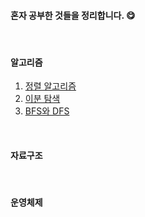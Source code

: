 #### 혼자 공부한 것들을 정리합니다. 😋
<br/>

#### 알고리즘

1. [정렬 알고리즘](https://github.com/kong0527/Self-Study-TIL/blob/master/%EC%A0%95%EB%A0%AC%20%EC%95%8C%EA%B3%A0%EB%A6%AC%EC%A6%98.md)
2. [이분 탐색](https://github.com/kong0527/Self-Study-TIL/blob/master/%EC%9D%B4%EB%B6%84%20%ED%83%90%EC%83%89.md)
3. [BFS와 DFS](https://github.com/kong0527/Self-Study-TIL/blob/master/BFS%EC%99%80%20DFS.md)

<br/>

#### 자료구조

<br/>

#### 운영체제

